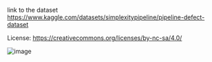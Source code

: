 link to the dataset https://www.kaggle.com/datasets/simplexitypipeline/pipeline-defect-dataset

License: https://creativecommons.org/licenses/by-nc-sa/4.0/ 


![image](https://github.com/Custom-Pipeline-Defect-Detector/A-Customized-Deep-Learning-based-Real-time-Diagnostic-Method-towards-Pipeline-Defects-and-Diseases/assets/173538015/c86e345f-332a-4574-a03a-00e35caec31c)
